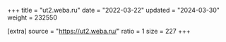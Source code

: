 +++
title = "ut2.weba.ru"
date = "2022-03-22"
updated = "2024-03-30"
weight = 232550

[extra]
source = "https://ut2.weba.ru/"
ratio = 1
size = 227
+++
